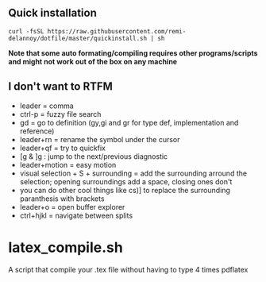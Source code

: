 ## Quick installation

` curl -fsSL https://raw.githubusercontent.com/remi-delannoy/dotfile/master/quickinstall.sh | sh `

**Note that some auto formating/compiling requires other programs/scripts and might not work out of the box on any machine**

## I don't want to RTFM
- leader = comma
- ctrl-p = fuzzy file search
- gd = go to definition (gy,gi and gr for type def, implementation and reference) 
- leader+rn = rename the symbol under the cursor
- leader+qf = try to quickfix
- [g & ]g : jump to the next/previous diagnostic
- leader+motion = easy motion
- visual selection + S + surrounding = add the surrounding arround the selection; opening surroundings add a space, closing ones don't
- you can do other cool things like cs)] to replace the surrounding paranthesis with brackets
- leader+o = open buffer explorer
- ctrl+hjkl = navigate between splits


# latex\_compile.sh
A script that compile your .tex file without having to type 4 times pdflatex

